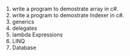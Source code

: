 1. write a program to demostrate array in c#.
2. write a program to demostrate Indexer in c#.
3. generics
4. delegates
5. lambda Expressions
6. LINQ
7. Database
